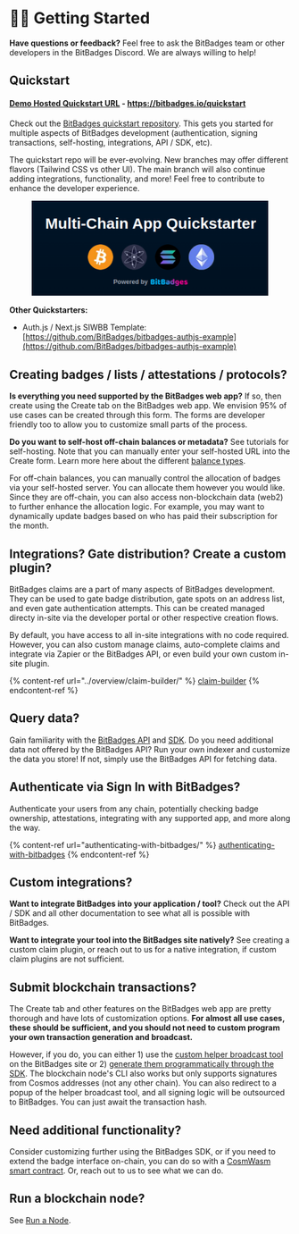 # 🚴‍♂️ Getting Started

**Have questions or feedback?** Feel free to ask the BitBadges team or other developers in the BitBadges Discord. We are always willing to help!

## Quickstart

#### [Demo Hosted Quickstart URL](https://bitbadges.io/quickstart) - https://bitbadges.io/quickstart

Check out the [BitBadges quickstart repository](https://github.com/BitBadges/bitbadges-quickstart). This gets you started for multiple aspects of BitBadges development (authentication, signing transactions, self-hosting, integrations, API / SDK, etc).&#x20;

The quickstart repo will be ever-evolving. New branches may offer different flavors (Tailwind CSS vs other UI). The main branch will also continue adding integrations, functionality, and more! Feel free to contribute to enhance the developer experience.

<figure><img src="../.gitbook/assets/image (125).png" alt=""><figcaption></figcaption></figure>

**Other Quickstarters:**

* Auth.js / Next.js SIWBB Template: [https://github.com/BitBadges/bitbadges-authjs-example](https://github.com/BitBadges/bitbadges-authjs-example)

## **Creating badges / lists / attestations / protocols?**

**Is everything you need supported by the BitBadges web app?** If so, then create using the Create tab on the BitBadges web app. We envision 95% of use cases can be created through this form. The forms are developer friendly too to allow you to customize small parts of the process.

**Do you want to self-host off-chain balances or metadata?** See tutorials for self-hosting. Note that you can manually enter your self-hosted URL into the Create form. Learn more here about the different [balance types](core-concepts/balance-types.md).

For off-chain balances, you can manually control the allocation of badges via your self-hosted server. You can allocate them however you would like. Since they are off-chain, you can also access non-blockchain data (web2) to further enhance the allocation logic. For example, you may want to dynamically update badges based on who has paid their subscription for the month.

## Integrations? Gate distribution? Create a custom plugin?

BitBadges claims are a part of many aspects of BitBadges development. They can be used to gate badge distribution, gate spots on an address list, and even gate authentication attempts. This can be created managed directy in-site via the developer portal or other respective creation flows.

By default, you have access to all in-site integrations with no code required. However, you can also custom manage claims, auto-complete claims and integrate via Zapier or the BitBadges API, or even build your own custom in-site plugin.&#x20;

{% content-ref url="../overview/claim-builder/" %}
[claim-builder](../overview/claim-builder/)
{% endcontent-ref %}

## **Query data?**

Gain familiarity with the [BitBadges API](bitbadges-api/api.md) and [SDK](bitbadges-sdk/).  Do you need additional data not offered by the BitBadges API? Run your own indexer and customize the data you store! If not, simply use the BitBadges API for fetching data.

## **Authenticate via Sign In with BitBadges?**

Authenticate your users from any chain, potentially checking badge ownership,  attestations, integrating with any supported app, and more along the way.

{% content-ref url="authenticating-with-bitbadges/" %}
[authenticating-with-bitbadges](authenticating-with-bitbadges/)
{% endcontent-ref %}

## **Custom integrations?**

**Want to integrate BitBadges into your application / tool?** Check out the API / SDK and all other documentation to see what all is possible with BitBadges.

**Want to integrate your tool into the BitBadges site natively?** See creating a custom claim plugin, or reach out to us for a native integration, if custom claim plugins are not sufficient.

## **Submit blockchain transactions?**

The Create tab and other features on the BitBadges web app are pretty thorough and have lots of customization options. **For almost all use cases, these should be sufficient, and you should not need to custom program your own transaction generation and broadcast.**

However, if you do, you can either 1) use the [custom helper broadcast tool](create-and-broadcast-txs/sign-+-broadcast-bitbadges.io.md) on the BitBadges site or 2) [generate them programmatically through the SDK](create-and-broadcast-txs/). The blockchain node's CLI also works but only supports signatures from Cosmos addresses (not any other chain). You can also redirect to a popup of the helper broadcast tool, and all signing logic will be outsourced to BitBadges. You can just await the transaction hash.

## **Need additional functionality?**

Consider customizing further using the BitBadges SDK, or if you need to extend the badge interface on-chain, you can do so with a [CosmWasm smart contract](bitbadges-blockchain/create-a-wasm-contract.md). Or, reach out to us to see what we can do.

## **Run a blockchain node?**

See [Run a Node](bitbadges-blockchain/run-a-node/).
